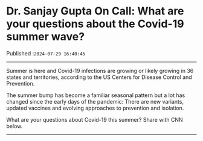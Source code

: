 # Dr. Sanjay Gupta On Call: What are your questions about the Covid-19 summer wave?

Published :`2024-07-29 16:40:45`

---

Summer is here and Covid-19 infections are growing or likely growing in 36 states and territories, according to the US Centers for Disease Control and Prevention.

The summer bump has become a familiar seasonal pattern but a lot has changed since the early days of the pandemic: There are new variants, updated vaccines and evolving approaches to prevention and isolation.

What are your questions about Covid-19 this summer? Share with CNN below.

---

